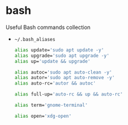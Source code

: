 # bash
Useful Bash commands collection

* `~/.bash_aliases`
  ```bash
  alias update='sudo apt update -y'
  alias upgrade='sudo apt upgrade -y'
  alias up='update && upgrade'

  alias autoc='sudo apt auto-clean -y'
  alias autor='sudo apt auto-remove -y'
  alias auto-rc='autor && autoc'

  alias full-up='auto-rc && up && auto-rc'

  alias term='gnome-terminal'

  alias open='xdg-open'
  ```
  
